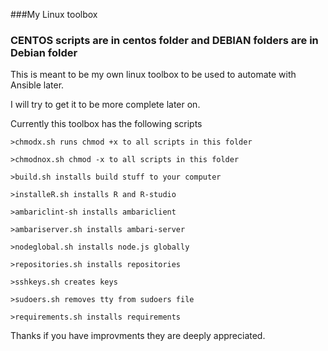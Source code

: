 ###My Linux toolbox

### CENTOS scripts are in centos folder and DEBIAN folders are in Debian folder

This is meant to be my own linux toolbox to be used to automate with Ansible later.

I will try to get it to be more complete later on. 

Currently this toolbox has the following scripts


	>chmodx.sh runs chmod +x to all scripts in this folder

	>chmodnox.sh chmod -x to all scripts in this folder

	>build.sh installs build stuff to your computer

	>installeR.sh installs R and R-studio

	>ambariclint-sh installs ambariclient

	>ambariserver.sh installs ambari-server

	>nodeglobal.sh installs node.js globally

	>repositories.sh installs repositories

	>sshkeys.sh creates keys

	>sudoers.sh removes tty from sudoers file

	>requirements.sh installs requirements


Thanks if you have improvments they are deeply appreciated.


